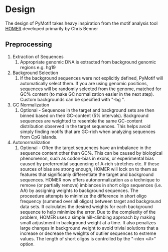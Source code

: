 # Design

The design of PyMotif takes heavy inspiration from the motif analysis tool [HOMER](http://homer.ucsd.edu/homer/motif/) developed primarily by Chris Benner 

## Preprocessing

1. Extraction of Sequences
   1. Appropriate genomic DNA is extracted from background genomic regions e.g. hg19
2. Background Selection
   1. If the background sequences were not explicitly defined, PyMotif will automatically select them.  If you are using genomic positions, sequences will be randomly selected from the genome, matched for GC% content (to make GC normalization easier in the next step).  Custom backgrounds can be specified with "-bg <file>". 
3. GC Normalization
   1. Optional - Sequences in the target and background sets are then binned based on their GC-content (5% intervals).  Background sequences are weighted to resemble the same GC-content distribution observed in the target sequences.  This helps avoid simply finding motifs that are GC-rich when analyzing sequences from CpG Islands. 
4. Autonormalization 
   1. Optional - Often the target sequences have an imbalance in the sequence content other than GC%.  This can be caused by biological phenomenon, such as codon-bias in exons, or experimental bias caused by preferrential sequencing of A-rich stretches etc.  If these sources of bias are strong enough, HOMER will lock on to them as features that significanly differentiate the target and background sequences.  HOMER now offers autonormalization as a technique to remove (or partially remove) imblances in short oligo sequences (i.e. AA) by assigning weights to background sequences.  The proceedure attempts to minimize the difference in short oligo frequency (summed over all oligos) between target and background data sets.  It calculates the desired weights for each background sequence to help minimize the error.  Due to the complexity of the problem, HOMER uses a simple hill-climbing approach by making small adjustment in background weight at a time.  It also penalizes large changes in background weight to avoid trivial solutions that a increase or decrease the weights of outlier sequences to extreme values.  The length of short oligos is controlled by the "-nlen <#>" option.

